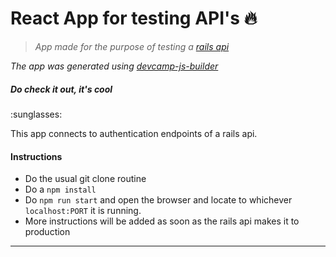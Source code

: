 # React App for testing API's :fire:

> *App made for the purpose of testing a [rails api](https://github.com/ashishra0/rails-api)*

*The app was generated using [devcamp-js-builder](https://www.npmjs.com/package/devcamp-js-builder)*

<h5>Do check it out, it's cool</h5> :sunglasses:

This app connects to authentication endpoints of a rails api.

#### Instructions
* Do the usual git clone routine
* Do a ``` npm install ```
* Do ``` npm run start ``` and open the browser and locate to whichever ``` localhost:PORT ``` it is running.
* More instructions will be added as soon as the rails api makes it to production
___